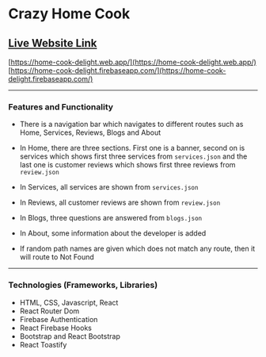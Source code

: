 # Crazy Home Cook

## [Live Website Link](https://home-cook-delight.web.app/)
[https://home-cook-delight.web.app/](https://home-cook-delight.web.app/)
[https://home-cook-delight.firebaseapp.com/](https://home-cook-delight.firebaseapp.com/)

--------------
### Features and Functionality
* There is a navigation bar which navigates to different routes such as Home, Services, Reviews, Blogs and About

* In Home, there are three sections. First one is a banner, second on is services which shows first three services from `services.json` and the last one is customer reviews which shows first three reviews from `review.json`

* In Services, all services are shown from `services.json`

* In Reviews, all customer reviews are shown from `review.json`

* In Blogs, three questions are answered from `blogs.json`

* In About, some information about the developer is added

* If random path names are given which does not match any route, then it will route to Not Found

--------------
### Technologies (Frameworks, Libraries)
* HTML, CSS, Javascript, React
* React Router Dom
* Firebase Authentication
* React Firebase Hooks
* Bootstrap and React Bootstrap
* React Toastify
